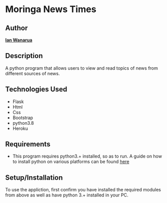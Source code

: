 # Moringa News Times

## Author

[**Ian Wanarua**]()

## Description

A python program that allows users to view and read topics of news from different sources of news.

## Technologies Used

* Flask
* Html
* Css
* Bootstrap
* python3.8
* Heroku

## Requirements

* This program requires python3.+ installed, so as to run. A guide on how to install python on various platforms can be found [here](https://www.python.org/)

## Setup/Installation

To use the appliction, first confirm you have installed the required modules from above as well as have python 3.+ installed in your PC.
